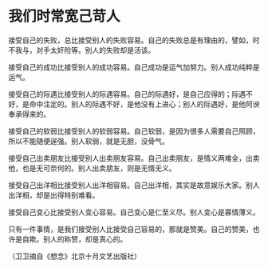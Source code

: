 # 我们时常宽己苛人

接受自己的失败，总比接受别人的失败容易。自己的失败总是有理由的，譬如，时不我与，对手太奸险等。别人的失败却是活该。 

接受自己的成功比接受别人的成功容易。自己成功是运气加努力。别人成功纯粹是运气。 

接受自己的际遇比接受别人的际遇容易。自己的际遇好，是自己应得的；际遇不好，是命中注定的。别人的际遇不好，是他没有上进心；别人的际遇好，是他阿谀奉承得来的。 

接受自己的软弱比接受别人的软弱容易。自己软弱，是因为很多人需要自己照顾，所以不能随便逞强。别人软弱，就是无胆，没骨气。 

接受自己出卖朋友比接受别人出卖朋友容易。自己出卖朋友，是情义两难全，出卖他，也是无可奈何的。别人出卖朋友，则是无情无义。 

接受自己出洋相比接受别人出洋相容易。自己出洋相，其实是故意娱乐大家。别人出洋相，却是出得特别难看。 

接受自己变心比接受别人变心容易。自己变心是仁至义尽。别人变心是寡情薄义。 

只有一件事情，是我们接受别人比接受自己容易的，那就是赞美。自己的赞美，也许是自欺。别人的称赞，却是真心的。 

（卫卫摘自《想念》北京十月文艺出版社）